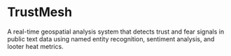 # TrustMesh
A real-time geospatial analysis system that detects trust and fear signals in public text data using named entity recognition, sentiment analysis, and looter heat metrics. 
